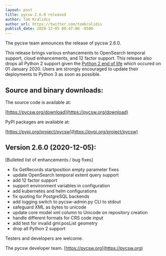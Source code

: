 ```yaml
---
layout: post
title: pycsw 2.6.0 released 
author: Tom Kralidis
author_url: https://twitter.com/tomkralidis
publish_date: 2020-12-05 08:47:00 -0500
---
```


The pycsw team announces the release of pycsw 2.6.0. 

This release brings various enhancements to OpenSearch temporal support, cloud
enhancements, and 12 factor support.  This release also drops all Python 2
support given the [Python 2 end of life](https://pythonclock.org) which occured
on 01 January 2020.  Users are strongly encouraged to update their deployments
to Python 3 as soon as possible.

Source and binary downloads:
----------------------------

The source code is available at: 

[https://pycsw.org/download](https://pycsw.org/download)

PyPI packages are available at:

[https://pypi.org/project/pycsw](https://pypi.org/project/pycsw)

Version 2.6.0 (2020-12-05):
---------------------------

[Bulleted list of enhancements / bug fixes]

- fix GetRecords startposition empty parameter fixes
- update OpenSearch temporal extent query support
- add 12 factor support
- support environment variables in configuration
- add kubernetes and helm configurations
- fix quoting for PostgreSQL backends
- add logging switch to pycsw-admin.py CLI to stdout
- safeguard XML as bytes to unicode
- update core model xml column to Unicode on repository creation
- handle different formats for CRS code input
- add test for invalid gml:posList geometry
- drop all Python 2 support

Testers and developers are welcome.

The pycsw developer team.
[https://pycsw.org](https://pycsw.org)
